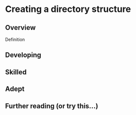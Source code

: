 # Creating a directory structure
## Overview ##

Definition

## Developing ##


## Skilled ##

## Adept ##

## Further reading (or try this...) ##
